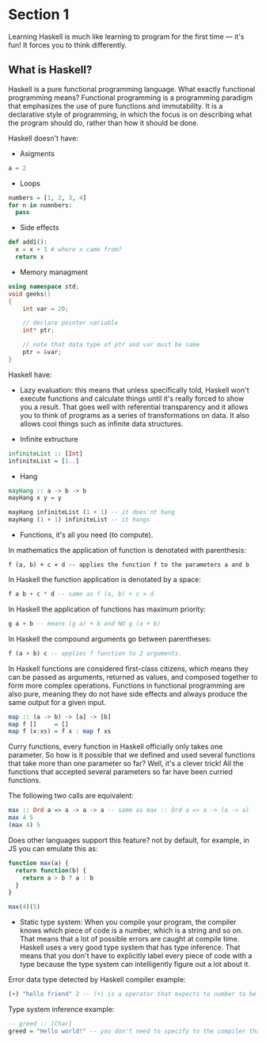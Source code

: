# Section 1

Learning Haskell is much like learning to program for the first time — it's fun! It forces you to think differently.

## What is Haskell?

Haskell is a pure functional programming language. What exactly functional programming means?
Functional programming is a programming paradigm that emphasizes the use of pure functions and immutability.
It is a declarative style of programming, in which the focus is on describing what the program should do,
rather than how it should be done.

Haskell doesn't have:

- Asigments

```python
a = 2
```

- Loops

```python
numbers = [1, 2, 3, 4]
for n in numnbers:
  pass
```

- Side effects

```python
def add1():
  x = x + 1 # where x came from?
  return x
```

- Memory managment

```cpp
using namespace std;
void geeks()
{
    int var = 20;

    // declare pointer variable
    int* ptr;

    // note that data type of ptr and var must be same
    ptr = &var;
}
```

Haskell have:

- Lazy evaluation: this means that unless specifically told, Haskell won't execute functions and
calculate things until it's really forced to show you a result.
That goes well with referential transparency and it allows you to think of programs as a series of transformations
on data. It also allows cool things such as infinite data structures.

- Infinite extructure

```haskell
infiniteList :: [Int]
infiniteList = [1..]
```

- Hang

```haskell
mayHang :: a -> b -> b
mayHang x y = y

mayHang infiniteList (1 + 1) -- it does'nt hang
mayHang (1 + 1) infiniteList -- it hangs
```

- Functions, it's all you need (to compute).

In mathematics the application of function is denotated with parenthesis:

```text
f (a, b) + c × d -- applies the function f to the parameters a and b
```

In Haskell the function application is denotated by a space:

```haskell
f a b + c * d -- same as f (a, b) + c × d
```

In Haskell the application of functions has maximum priority:

```haskell
g a + b -- means (g a) + b and NO g (a + b)
```

In Haskell the compound arguments go between parentheses:

```haskell
f (a + b) c -- applies f function to 2 arguments.
```

In Haskell functions are considered first-class citizens, which means they can be passed as arguments,
returned as values, and composed together to form more complex operations.
Functions in functional programming are also pure, meaning they do not have side effects and always produce
the same output for a given input.

```haskell
map :: (a -> b) -> [a] -> [b]
map f []     = []
map f (x:xs) = f x : map f xs
```

Curry functions, every function in Haskell officially only takes one parameter. So how is it possible that we
defined and used several functions that take more than one parameter so far? Well, it's a clever trick!
All the functions that accepted several parameters so far have been curried functions.

The following two calls are equivalent:

```haskell
max :: Ord a => a -> a -> a -- same as max :: Ord a => a -> (a -> a)
max 4 5
(max 4) 5
```

Does other languages support this feature? not by default, for example, in JS you can emulate this as:

```js
function max(a) {
  return function(b) {
    return a > b ? a : b
  }
}

max(4)(5)
```

- Static type system: When you compile your program, the compiler knows which piece of code is a number,
which is a string and so on. That means that a lot of possible errors are caught at compile time.
Haskell uses a very good type system that has type inference. That means that you don't have to explicitly label every piece of code with a type because the type
system can intelligently figure out a lot about it.

Error data type detected by Haskell compiler example:

```haskell
(+) "hello friend" 2 -- (+) is a operator that expects to number to be added, but here, one of it's parameters is a string.
```

Type system inference example:

```haskell
-- greed :: [Char]
greed = "Hello world!" -- you don't need to specify to the compiler that greeds is a function that returns a list of chars
```
